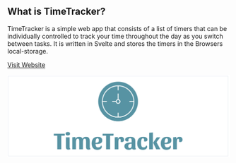 ## What is TimeTracker?

TimeTracker is a simple web app that consists of a list of timers that can be individually controlled to track your time throughout the day as you switch between tasks. It is written in Svelte and stores the timers in the Browsers local-storage.

[Visit Website](https://preiter93.github.io/time-tracker-svelte)

![](img/banner.png)
